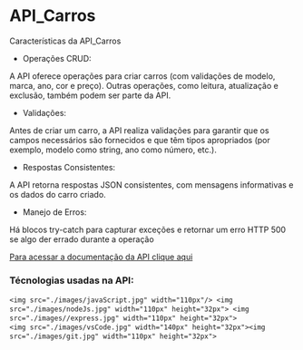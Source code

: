 # API_Carros
 
 Características da API_Carros

- Operações CRUD:

A API oferece operações para criar carros (com validações de  modelo, marca, ano,
cor e preço). Outras operações, como leitura, atualização e exclusão, também
podem ser parte da API.

- Validações:

Antes de criar um carro, a API realiza validações para garantir que os campos
necessários são fornecidos e que têm tipos apropriados (por exemplo, modelo como
string, ano como número, etc.).

- Respostas Consistentes:

A API retorna respostas JSON consistentes, com mensagens informativas e os dados
do carro criado.

- Manejo de Erros:

Há blocos try-catch para capturar exceções e retornar um erro HTTP 500 se algo der errado durante a operação

<a href="https://documenter.getpostman.com/view/34269147/2sA3Bt3puM">
Para acessar a documentação da API clique aqui
</a>

### Técnologias usadas na API:
   
    <img src="./images/javaScript.jpg" width="110px"/> <img src="./images/nodeJs.jpg" width="110px" height="32px"> <img src="./images//express.jpg" width="110px" height="32px">
    <img src="./images/vsCode.jpg" width="140px" height="32px"><img src="./images/git.jpg" width="110px" height="32px">
    

